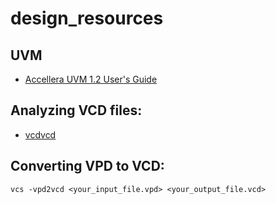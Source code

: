 # design_resources

## UVM
* [Accellera UVM 1.2 User's Guide](https://www.accellera.org/images/downloads/standards/uvm/uvm_users_guide_1.2.pdf)

## Analyzing VCD files:
* [vcdvcd](https://github.com/cirosantilli/vcdvcd)

## Converting VPD to VCD:

```
vcs -vpd2vcd <your_input_file.vpd> <your_output_file.vcd>
```
